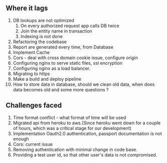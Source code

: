 ## Where it lags

1. DB lookups are not optimized
   1. On every authorized request app calls DB twice
   2. Join the entity name in transaction
   3. Indexing is not done
2. Refactoring the codebase
3. Report are generated every time, from Database
4. Implement Cache
5. Cors - deal with cross domain cookie issue, configure origin
6. Configuring nginx to serve static files, ssl encryption
7. Configuring nginx as a load balancer.
8. Migrating to https
9. Make a build and deploy pipeline
10. How to store data in database, should we clean old data, when does data becomes old and some more questions ?


## Challenges faced

1. Time format conflict - what format of time will be used
1. Migrated api from heroku to aws.(Since heroku went down for a couple of hours, which was a critical stage for our development)
1. Implementation Oauth2.0 authentication, passport documentation is not enough
1. Cors: current issue
2. Removing authentication with minimal change in code base.
3. Providing a test user id, so that other user's data is not compromised. 









